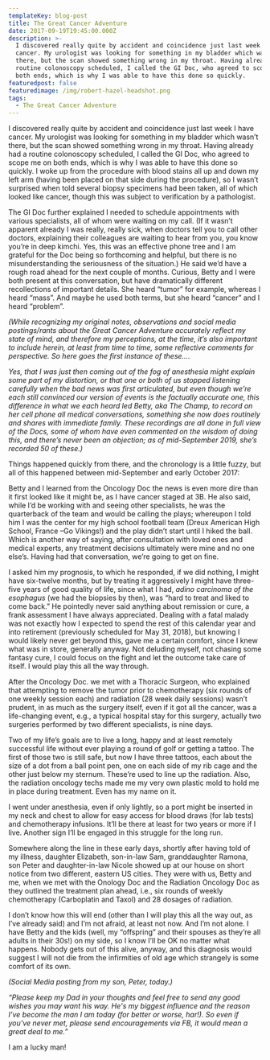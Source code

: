 ```yaml
---
templateKey: blog-post
title: The Great Cancer Adventure
date: 2017-09-19T19:45:00.000Z
description: >-
  I discovered really quite by accident and coincidence just last week I have
  cancer. My urologist was looking for something in my bladder which wasn’t
  there, but the scan showed something wrong in my throat. Having already had a
  routine colonoscopy scheduled, I called the GI Doc, who agreed to scope me on
  both ends, which is why I was able to have this done so quickly.
featuredpost: false
featuredimage: /img/robert-hazel-headshot.png
tags:
  - The Great Cancer Adventure
---
```

I discovered really quite by accident and coincidence just last week I have cancer. My urologist was looking for something in my bladder which wasn’t there, but the scan showed something wrong in my throat. Having already had a routine colonoscopy scheduled, I called the GI Doc, who agreed to scope me on both ends, which is why I was able to have this done so quickly. I woke up from the procedure with blood stains all up and down my left arm (having been placed on that side during the procedure), so I wasn’t surprised when told several biopsy specimens had been taken, all of which looked like cancer, though this was subject to verification by a pathologist.

The GI Doc further explained I needed to schedule appointments with various specialists, all of whom were waiting on my call. (If it wasn’t apparent already I was really, really sick, when doctors tell you to call other doctors, explaining their colleagues are waiting to hear from you, you know you’re in deep kimchi. Yes, this was an effective phone tree and I am grateful for the Doc being so forthcoming and helpful, but there is no misunderstanding the seriousness of the situation.) He said we’d have a rough road ahead for the next couple of months. Curious, Betty and I were both present at this conversation, but have dramatically different recollections of important details. She heard “tumor” for example, whereas I heard “mass”. And maybe he used both terms, but she heard “cancer” and I heard “problem”.

*(While recognizing my original notes, observations and social media postings/rants about the Great Cancer Adventure accurately reflect my state of mind, and therefore my perceptions, at the time, it’s also important to include herein, at least from time to time, some reflective comments for perspective. So here goes the first instance of these….*

*Yes, that I was just then coming out of the fog of anesthesia might explain some part of my distortion, or that one or both of us stopped listening carefully when the bad news was first articulated, but even though we’re each still convinced our version of events is the factually accurate one, this difference in what we each heard led Betty, aka The Champ, to record on her cell phone all medical conversations, something she now does routinely and shares with immediate family. These recordings are all done in full view of the Docs, some of whom have even commented on the wisdom of doing this, and there’s never been an objection; as of mid-September 2019, she’s recorded 50 of these.)*

Things happened quickly from there, and the chronology is a little fuzzy, but all of this happened between mid-September and early October 2017:

Betty and I learned from the Oncology Doc the news is even more dire than it first looked like it might be, as I have cancer staged at 3B. He also said, while I’d be working with and seeing other specialists, he was the quarterback of the team and would be calling the plays; whereupon I told him I was the center for my high school football team (Dreux American High School, France –Go Vikings!) and the play didn’t start until I hiked the ball. Which is another way of saying, after consultation with loved ones and medical experts, any treatment decisions ultimately were mine and no one else’s. Having had that conversation, we’re going to get on fine.

I asked him my prognosis, to which he responded, if we did nothing, I might have six-twelve months, but by treating it aggressively I might have three-five years of good quality of life, since what I had, *adino carcinoma of the esophagus* (we had the biopsies by then), was “hard to treat and liked to come back.” He pointedly never said anything about remission or cure, a frank assessment I have always appreciated. Dealing with a fatal malady was not exactly how I expected to spend the rest of this calendar year and into retirement (previously scheduled for May 31, 2018), but knowing I would likely never get beyond this, gave me a certain comfort, since I knew what was in store, generally anyway. Not deluding myself, not chasing some fantasy cure, I could focus on the fight and let the outcome take care of itself. I would play this all the way through.

After the Oncology Doc. we met with a Thoracic Surgeon, who explained that attempting to remove the tumor prior to chemotherapy (six rounds of one weekly session each) and radiation (28 week daily sessions) wasn’t prudent, in as much as the surgery itself, even if it got all the cancer, was a life-changing event, e.g., a typical hospital stay for this surgery, actually two surgeries performed by two different specialists, is nine days.

Two of my life’s goals are to live a long, happy and at least remotely successful life without ever playing a round of golf or getting a tattoo. The first of those two is still safe, but now I have three tattoos, each about the size of a dot from a ball point pen, one on each side of my rib cage and the other just below my sternum. These’re used to line up the radiation. Also, the radiation oncology techs made me my very own plastic mold to hold me in place during treatment. Even has my name on it.

I went under anesthesia, even if only lightly, so a port might be inserted in my neck and chest to allow for easy access for blood draws (for lab tests) and chemotherapy infusions. It’ll be there at least for two years or more if I live. Another sign I’ll be engaged in this struggle for the long run.

Somewhere along the line in these early days, shortly after having told of my illness, daughter Elizabeth, son-in-law Sam, granddaughter Ramona, son Peter and daughter-in-law Nicole showed up at our house on short notice from two different, eastern US cities. They were with us, Betty and me, when we met with the Onology Doc and the Radiation Oncology Doc as they outlined the treatment plan ahead, i.e., six rounds of weekly chemotherapy (Carboplatin and Taxol) and 28 dosages of radiation.

I don’t know how this will end (other than I will play this all the way out, as I’ve already said) and I’m not afraid, at least not now. And I’m not alone. I have Betty and the kids (well, my “offspring” and their spouses as they’re all adults in their 30s!) on my side, so I know I’ll be OK no matter what happens. Nobody gets out of this alive, anyway, and this diagnosis would suggest I will not die from the infirmities of old age which strangely is some comfort of its own.

*(Social Media posting from my son, Peter, today.)*

*“Please keep my Dad in your thoughts and feel free to send any good wishes you may want his way. He's my biggest influence and the reason I've become the man I am today (for better or worse, har!). So even if you've never met, please send encouragements via FB, it would mean a great deal to me.”*

I am a lucky man!
